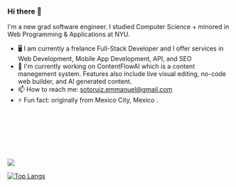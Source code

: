 ### Hi there 👋

I'm a new grad software engineer. I studied Computer Science + minored in Web Programming & Applications at NYU.

- 🖥️ I am currently a frelance Full-Stack Developer and I offer services in Web Development, Mobile App Development, API, and SEO
- 🔭 I'm currently working on ContentFlowAI which is a content manegement system. Features also include live visual editing, no-code web builder, and AI generated content.
- 📫 How to reach me: sotoruiz.emmanuel@gmail.com
- ⚡ Fun fact: originally from Mexico City, Mexico <img width="3%" src="https://raw.githubusercontent.com/csmoore/country-flag-icons/master/country-flags-4x3-png/mx.png" />

<a href="https://github.com/mannysotoruiz/github-readme-stats">
  <img align="center" src="https://github-readme-stats.vercel.app/api?username=mannysotoruiz&show_icons=true&hide=stars" />
</a>

[![Top Langs](https://github-readme-stats.vercel.app/api/top-langs/?username=mannysotoruiz&layout=compact)](https://github.com/anuraghazra/github-readme-stats)
